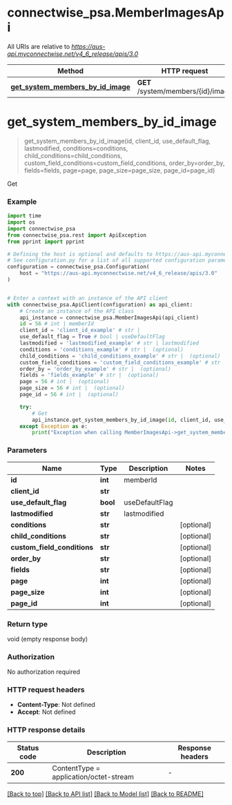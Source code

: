 # connectwise_psa.MemberImagesApi

All URIs are relative to *https://aus-api.myconnectwise.net/v4_6_release/apis/3.0*

Method | HTTP request | Description
------------- | ------------- | -------------
[**get_system_members_by_id_image**](MemberImagesApi.md#get_system_members_by_id_image) | **GET** /system/members/{id}/image | Get


# **get_system_members_by_id_image**
> get_system_members_by_id_image(id, client_id, use_default_flag, lastmodified, conditions=conditions, child_conditions=child_conditions, custom_field_conditions=custom_field_conditions, order_by=order_by, fields=fields, page=page, page_size=page_size, page_id=page_id)

Get

### Example

```python
import time
import os
import connectwise_psa
from connectwise_psa.rest import ApiException
from pprint import pprint

# Defining the host is optional and defaults to https://aus-api.myconnectwise.net/v4_6_release/apis/3.0
# See configuration.py for a list of all supported configuration parameters.
configuration = connectwise_psa.Configuration(
    host = "https://aus-api.myconnectwise.net/v4_6_release/apis/3.0"
)


# Enter a context with an instance of the API client
with connectwise_psa.ApiClient(configuration) as api_client:
    # Create an instance of the API class
    api_instance = connectwise_psa.MemberImagesApi(api_client)
    id = 56 # int | memberId
    client_id = 'client_id_example' # str | 
    use_default_flag = True # bool | useDefaultFlag
    lastmodified = 'lastmodified_example' # str | lastmodified
    conditions = 'conditions_example' # str |  (optional)
    child_conditions = 'child_conditions_example' # str |  (optional)
    custom_field_conditions = 'custom_field_conditions_example' # str |  (optional)
    order_by = 'order_by_example' # str |  (optional)
    fields = 'fields_example' # str |  (optional)
    page = 56 # int |  (optional)
    page_size = 56 # int |  (optional)
    page_id = 56 # int |  (optional)

    try:
        # Get
        api_instance.get_system_members_by_id_image(id, client_id, use_default_flag, lastmodified, conditions=conditions, child_conditions=child_conditions, custom_field_conditions=custom_field_conditions, order_by=order_by, fields=fields, page=page, page_size=page_size, page_id=page_id)
    except Exception as e:
        print("Exception when calling MemberImagesApi->get_system_members_by_id_image: %s\n" % e)
```



### Parameters

Name | Type | Description  | Notes
------------- | ------------- | ------------- | -------------
 **id** | **int**| memberId | 
 **client_id** | **str**|  | 
 **use_default_flag** | **bool**| useDefaultFlag | 
 **lastmodified** | **str**| lastmodified | 
 **conditions** | **str**|  | [optional] 
 **child_conditions** | **str**|  | [optional] 
 **custom_field_conditions** | **str**|  | [optional] 
 **order_by** | **str**|  | [optional] 
 **fields** | **str**|  | [optional] 
 **page** | **int**|  | [optional] 
 **page_size** | **int**|  | [optional] 
 **page_id** | **int**|  | [optional] 

### Return type

void (empty response body)

### Authorization

No authorization required

### HTTP request headers

 - **Content-Type**: Not defined
 - **Accept**: Not defined

### HTTP response details
| Status code | Description | Response headers |
|-------------|-------------|------------------|
**200** | ContentType &#x3D; application/octet-stream |  -  |

[[Back to top]](#) [[Back to API list]](../README.md#documentation-for-api-endpoints) [[Back to Model list]](../README.md#documentation-for-models) [[Back to README]](../README.md)


